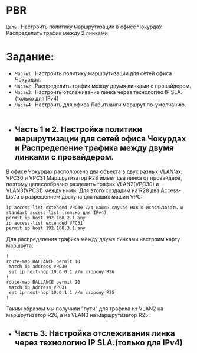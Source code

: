 # PBR
`Цель:`
Настроить политику маршрутизации в офисе Чокурдах
Распределить трафик между 2 линками

# Задание:
- `Часть1:` Настроить политику маршрутизации для сетей офиса Чокурдах.
- `Часть2:` Распределить трафик между двумя линками с провайдером.
- `Часть3:` Настроить отслеживание линка через технологию IP SLA.(только для IPv4)
- `Часть4:` Настроить для офиса Лабытнанги маршрут по-умолчанию.
<br><br>
- ## Часть 1 и 2. Настройка политики маршрутизации для сетей офиса Чокурдах и Распределение трафика между двумя линками с провайдером.

В офисе Чокурдах расположено два объекта в двух разных VLAN'ах: VPC30 и VPC31
Маршрутизатор  R28 имеет два линка от провайдера, поэтому целесообразно разделить трафик VLAN2(VPC30) и VLAN3(VPС31) между ними.
Для этого создадим на R28 два Access-List'а с разрешением доступа для наших машин VPC:
 ~~~
ip access-list extended VPC30 //в нашем случае можно использовать и standart access-list (только для IPv4)
 permit ip host 192.168.2.1 any
ip access-list extended VPC31
 permit ip host 192.168.3.1 any
 ~~~
Для распределения трафика между двумя линками настроим карту маршрута:
~~~
!
route-map BALLANCE permit 10 
 match ip address VPC30
 set ip next-hop 10.0.0.1 //в сторону R26
!
route-map BALLANCE permit 20
 match ip address VPC31
 set ip next-hop 10.0.1.1 //в сторону R25
!
~~~
Таким образом мы получили "пути" для трафика из VLAN2 на маршрутизатор R26, а из VLAN3 на маршрутизатор R25

- ## Часть 3. Настройка отслеживания линка через технологию IP SLA.(только для IPv4)

